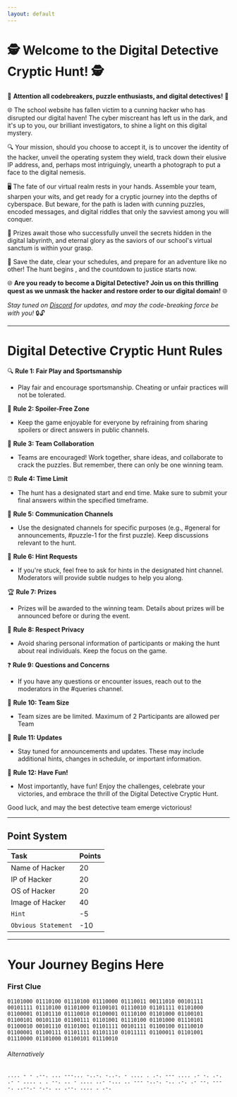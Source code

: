 ```yaml
---
layout: default
---
```










# 🕵️ **Welcome to the Digital Detective Cryptic Hunt! 🕵️**

🚨 **Attention all codebreakers, puzzle enthusiasts, and digital detectives!** 🚨

🌐 The school website has fallen victim to a cunning hacker who has disrupted our digital haven! The cyber miscreant has left us in the dark, and it's up to you, our brilliant investigators, to shine a light on this digital mystery.

🔍 Your mission, should you choose to accept it, is to uncover the identity of the hacker, unveil the operating system they wield, track down their elusive IP address, and, perhaps most intriguingly, unearth a photograph to put a face to the digital nemesis.

🖥️ The fate of our virtual realm rests in your hands. Assemble your team, sharpen your wits, and get ready for a cryptic journey into the depths of cyberspace. But beware, for the path is laden with cunning puzzles, encoded messages, and digital riddles that only the savviest among you will conquer.

🎉 Prizes await those who successfully unveil the secrets hidden in the digital labyrinth, and eternal glory as the saviors of our school's virtual sanctum is within your grasp.

📆 Save the date, clear your schedules, and prepare for an adventure like no other! The hunt begins , and the countdown to justice starts now.

🌐 **Are you ready to become a Digital Detective? Join us on this thrilling quest as we unmask the hacker and restore order to our digital domain!** 🌐

*Stay tuned on [Discord](https://discord.gg/JwDdBP3mdx) for updates, and may the code-breaking force be with you!* 🔒🔓

---

# Digital Detective Cryptic Hunt Rules

🔍 **Rule 1: Fair Play and Sportsmanship**
- Play fair and encourage sportsmanship. Cheating or unfair practices will not be tolerated.

🚫 **Rule 2: Spoiler-Free Zone**
- Keep the game enjoyable for everyone by refraining from sharing spoilers or direct answers in public channels.

🤝 **Rule 3: Team Collaboration**
- Teams are encouraged! Work together, share ideas, and collaborate to crack the puzzles. But remember, there can only be one winning team.

⏰ **Rule 4: Time Limit**
- The hunt has a designated start and end time. Make sure to submit your final answers within the specified timeframe.

💬 **Rule 5: Communication Channels**
- Use the designated channels for specific purposes (e.g., #general for announcements, #puzzle-1 for the first puzzle). Keep discussions relevant to the hunt.

🤔 **Rule 6: Hint Requests**
- If you're stuck, feel free to ask for hints in the designated hint channel. Moderators will provide subtle nudges to help you along.

🏆 **Rule 7: Prizes**
- Prizes will be awarded to the winning team. Details about prizes will be announced before or during the event.

📸 **Rule 8: Respect Privacy**
- Avoid sharing personal information of participants or making the hunt about real individuals. Keep the focus on the game.

❓ **Rule 9: Questions and Concerns**
- If you have any questions or encounter issues, reach out to the moderators in the #queries channel.

👥 **Rule 10: Team Size**
- Team sizes are be limited. Maximum of 2 Participants are allowed per Team

📢 **Rule 11: Updates**
- Stay tuned for announcements and updates. These may include additional hints, changes in schedule, or important information.

🎉 **Rule 12: Have Fun!**
- Most importantly, have fun! Enjoy the challenges, celebrate your victories, and embrace the thrill of the Digital Detective Cryptic Hunt.

Good luck, and may the best detective team emerge victorious!

***

## Point System

| Task                | Points |
|:--------------------|:-------|
| Name of Hacker      | 20     |
| IP of Hacker        | 20     |
| OS of Hacker        | 20     |
| Image of Hacker     | 40     |
| `Hint`              | -5     |
| `Obvious Statement` | -10    |


***


# Your Journey Begins Here

### First Clue

```01101000 01110100 01110100 01110000 01110011 00111010 00101111 00101111 01110100 01101000 01100101 01110010 01101111 01101000 01100001 01101110 01110010 01100001 01110100 01101000 01100101 01100101 00101110 01100111 01101001 01110100 01101000 01110101 01100010 00101110 01101001 01101111 00101111 01100100 01110010 01100001 01100111 01101111 01101110 01011111 01100011 01101001 01110000 01101000 01100101 01110010```

###### Alternatively

```.... - - .--. ... ---... -..-. -..-. - .... . .-. --- .... .- -. .-. .- - .... . . --. .. - .... ..- -... .. --- -..-. -.. .-. .- --. --- -. ..--.- -.-. .. .--. .... . .-.```


